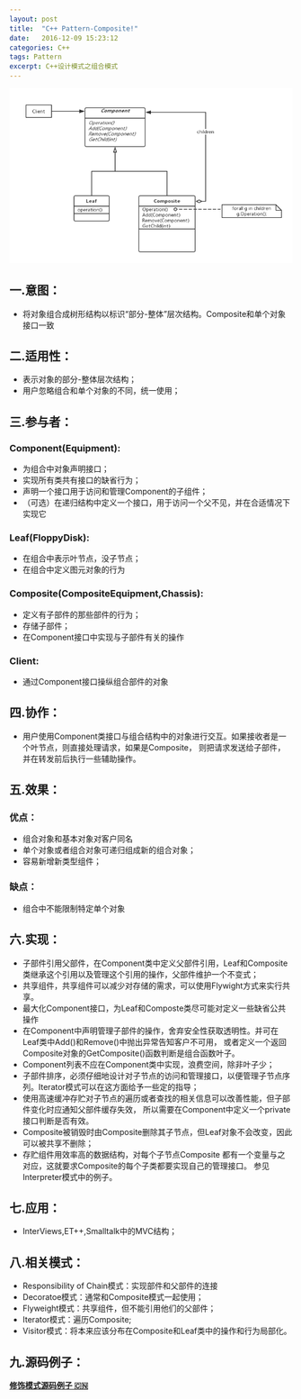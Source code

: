 ```yaml
---
layout: post
title:  "C++ Pattern-Composite!"
date:   2016-12-09 15:23:12
categories: C++
tags: Pattern
excerpt: C++设计模式之组合模式
---
```


![github](https://github.com/cheng668/image/blob/master/%E7%BB%84%E5%90%88%E6%A8%A1%E5%BC%8F.png) 

## 一.意图：
  

* 将对象组合成树形结构以标识“部分-整体”层次结构。Composite和单个对象接口一致

## 二.适用性：
  
* 表示对象的部分-整体层次结构；
* 用户忽略组合和单个对象的不同，统一使用；

## 三.参与者：
  
### Component(Equipment):
* 为组合中对象声明接口；
* 实现所有类共有接口的缺省行为；
* 声明一个接口用于访问和管理Component的子组件；
* （可选）在递归结构中定义一个接口，用于访问一个父不见，并在合适情况下实现它
### Leaf(FloppyDisk):
* 在组合中表示叶节点，没子节点；
* 在组合中定义图元对象的行为
### Composite(CompositeEquipment,Chassis):
* 定义有子部件的那些部件的行为；
* 存储子部件；
* 在Component接口中实现与子部件有关的操作
### Client:
* 通过Component接口操纵组合部件的对象

## 四.协作：
  
* 用户使用Component类接口与组合结构中的对象进行交互。如果接收者是一个叶节点，则直接处理请求，如果是Composite，
则把请求发送给子部件，并在转发前后执行一些辅助操作。

## 五.效果：
  
### 优点：
* 组合对象和基本对象对客户同名
* 单个对象或者组合对象可递归组成新的组合对象；
* 容易新增新类型组件；
### 缺点：
* 组合中不能限制特定单个对象

## 六.实现：
  
* 子部件引用父部件，在Component类中定义父部件引用，Leaf和Composite类继承这个引用以及管理这个引用的操作，父部件维护一个不变式；
* 共享组件，共享组件可以减少对存储的需求，可以使用Flywight方式来实行共享。
* 最大化Component接口，为Leaf和Composte类尽可能对定义一些缺省公共操作
* 在Component中声明管理子部件的操作，舍弃安全性获取透明性。并可在Leaf类中Add()和Remove()中抛出异常告知客户不可用，
或者定义一个返回Composite对象的GetComposite()函数判断是组合函数叶子。
* Component列表不应在Component类中实现，浪费空间，除非叶子少；
* 子部件排序，必须仔细地设计对子节点的访问和管理接口，以便管理子节点序列。Iterator模式可以在这方面给予一些定的指导；
* 使用高速缓冲存贮对子节点的遍历或者查找的相关信息可以改善性能，但子部件变化时应通知父部件缓存失效，
所以需要在Component中定义一个private接口判断是否有效。
* Composite被销毁时由Composite删除其子节点，但Leaf对象不会改变，因此可以被共享不删除；
* 存贮组件用效率高的数据结构，对每个子节点Composite 都有一个变量与之对应，这就要求Composite的每个子类都要实现自己的管理接口。
    参见Interpreter模式中的例子。

## 七.应用：
  
* InterViews,ET++,Smalltalk中的MVC结构；
 
## 八.相关模式：
  
* Responsibility of Chain模式：实现部件和父部件的连接
* Decoratoe模式：通常和Composite模式一起使用；
* Flyweight模式：共享组件，但不能引用他们的父部件；
* Iterator模式：遍历Composite;
* Visitor模式：将本来应该分布在Composite和Leaf类中的操作和行为局部化。

## 九.源码例子：

**[修饰模式源码例子 🇨🇳](https://github.com/cheng668/Pattern-Composite)**